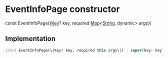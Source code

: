 


# EventInfoPage constructor






const
EventInfoPage(\{[Key](https://api.flutter.dev/flutter/foundation/Key-class.html)? key, required [Map](https://api.flutter.dev/flutter/dart-core/Map-class.html)&lt;[String](https://api.flutter.dev/flutter/dart-core/String-class.html), dynamic> args\})





## Implementation

```dart
const EventInfoPage(\{Key? key, required this.args\}) : super(key: key);
```








